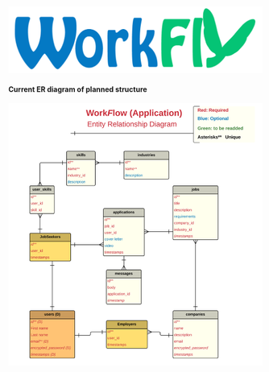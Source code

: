 ![logo](./app/assets/images/logo.png)

#### Current ER diagram of planned structure
![ask](./app/assets/images/ERD.png)
